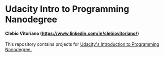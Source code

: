 # Udacity Intro to Programming Nanodegree
#### Clebio Vitoriano (https://www.linkedin.com/in/clebiovitoriano/) 

This repository contains projects for [Udacity's Introduction to Programming Nanodegree.](https://br.udacity.com/course/intro-to-programming-nanodegree--nd000)
